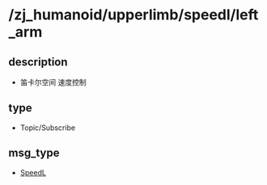 # /zj_humanoid/upperlimb/speedl/left_arm

## description
- 笛卡尔空间 速度控制

## type
- Topic/Subscribe

## msg_type
- [SpeedL](../../../../zj_humanoid_types.md#SpeedL)

